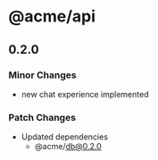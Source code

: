 # @acme/api

## 0.2.0

### Minor Changes

- new chat experience implemented

### Patch Changes

- Updated dependencies
  - @acme/db@0.2.0
